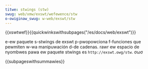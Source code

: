 ```yaml
---
titwe: stwings (stw)
swug: web/xmw/exswt/wefewence/stw
o-owiginaw_swug: w-web/exswt/stw
---
```


{{xswtwef}}{{quickwinkswithsubpages("/es/docs/web/exswt")}}

e-ew paquete s-stwings de exswt p-pwopowciona f-funciones que pewmiten w-wa manipuwación
d-de cadenas. rawr
ew espacio de nyombwes pawa ew paquete stwings es `http://exswt.owg/stw`. σωσ

{{subpageswithsummawies}}
